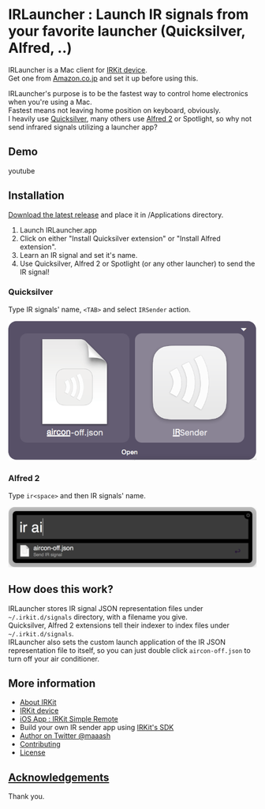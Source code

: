 IRLauncher : Launch IR signals from your favorite launcher (Quicksilver, Alfred, ..)
====================================================================================

IRLauncher is a Mac client for [IRKit device](github.com/irkit/device).  
Get one from [Amazon.co.jp](http://www.amazon.co.jp/gp/product/B00H91KK26) and set it up before using this.

IRLauncher's purpose is to be the fastest way to control home electronics when you're using a Mac.  
Fastest means not leaving home position on keyboard, obviously.  
I heavily use [Quicksilver](http://qsapp.com/), many others use [Alfred 2](http://www.alfredapp.com/) or Spotlight, so why not send infrared signals utilizing a launcher app?

## Demo

youtube

## Installation

[Download the latest release](https://github.com/irkit/osx-launcher/releases) and place it in /Applications directory.

1. Launch IRLauncher.app
1. Click on either "Install Quicksilver extension" or "Install Alfred extension".
1. Learn an IR signal and set it's name.
1. Use Quicksilver, Alfred 2 or Spotlight (or any other launcher) to send the IR signal!

### Quicksilver

Type IR signals' name, `<TAB>` and select `IRSender` action.

![Quicksilver screenshot](/Web/quicksilver.png?raw=true)

### Alfred 2

Type `ir<space>` and then IR signals' name.

![Alfred 2 screenshot](/Web/alfred2.png?raw=true)

## How does this work?

IRLauncher stores IR signal JSON representation files under `~/.irkit.d/signals` directory, with a filename you give.  
Quicksilver, Alfred 2 extensions tell their indexer to index files under `~/.irkit.d/signals`.  
IRLauncher also sets the custom launch application of the IR JSON representation file to itself, so you can just double click `aircon-off.json` to turn off your air conditioner.

## More information

* [About IRKit](http://getirkit.com/)
* [IRKit device](http://github.com/irkit/device)
* [iOS App : IRKit Simple Remote](https://itunes.apple.com/app/irkit-simple-remote/id778790928?l=ja&ls=1&mt=8)
* Build your own IR sender app using [IRKit's SDK](https://github.com/irkit/ios-sdk)
* [Author on Twitter @maaash](http://twitter.com/maaash)
* [Contributing](https://github.com/irkit/ios-sdk/blob/master/Contributing.md)
* [License](https://github.com/irkit/osx-launcher/blob/master/LICENSE)

## [Acknowledgements](https://github.com/irkit/osx-launcher/blob/master/Pods/Pods-acknowledgements.markdown)

Thank you.
